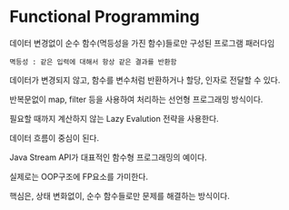 # Functional Programming

데이터 변경없이 순수 함수(멱등성을 가진 함수)들로만 구성된 프로그램 패러다임

    멱등성 : 같은 입력에 대해서 항상 같은 결과를 반환함

데이터가 변경되지 않고, 함수를 변수처럼 반환하거나 할당, 인자로 전달할 수 있다. 

반복문없이 map, filter 등을 사용하여 처리하는 선언형 프로그래밍 방식이다.

필요할 때까지 계산하지 않는 Lazy Evalution 전략을 사용한다.

데이터 흐름이 중심이 된다.

Java Stream API가 대표적인 함수형 프로그래밍의 예이다.

실제로는 OOP구조에 FP요소를 가미한다.

핵심은, 상태 변화없이, 순수 함수들로만 문제를 해결하는 방식이다.